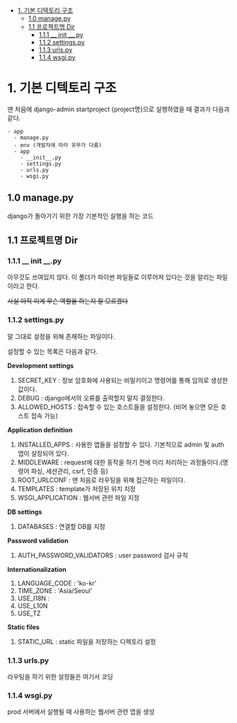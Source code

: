 - [1. 기본 디텍토리 구조](#1-기본-디텍토리-구조)
  - [1.0 manage.py](#10-managepy)
  - [1.1 프로젝트명 Dir](#11-프로젝트명-dir)
    - [1.1.1 __ init __.py](#111-__-init-__py)
    - [1.1.2 settings.py](#112-settingspy)
    - [1.1.3 urls.py](#113-urlspy)
    - [1.1.4 wsgi.py](#114-wsgipy)

# 1. 기본 디텍토리 구조 

맨 처음에 django-admin startproject {project명}으로 실행하였을 때 결과가 다음과 같다.

    - app
      - manage.py
      - env (개발자에 따라 유무가 다름)
      - app
        - __init__.py
        - settings.py
        - urls.py
        - wsgi.py
    

## 1.0 manage.py 

django가 돌아가기 위한 가장 기본적인 실행을 하는 코드

## 1.1 프로젝트명 Dir

### 1.1.1 __ init __.py

아무것도 쓰여있지 않다. 이 폴더가 파이썬 파일들로 이루어져 있다는 것을 알리는 파일이라고 한다. 

~~사실 아직 이게 무슨 역할을 하는지 잘 모르겠다~~

### 1.1.2 settings.py

말 그대로 설정을 위해 존재하는 파일이다. 

설정할 수 있는 목록은 다음과 같다.

**Development settings**

1. SECRET_KEY : 정보 암호화에 사용되는 비밀키이고 명령어를 통해 임의로 생성한 값이다.
2. DEBUG : django에서의 오류를 출력할지 말지 결정한다. 
3. ALLOWED_HOSTS : 접속할 수 있는 호스트들을 설정한다. (비어 놓으면 모든 호스트 접속 가능)

**Application definition**

1. INSTALLED_APPS : 사용한 앱들을 설정할 수 있다. 기본적으로 admin 및 auth 앱이 설정되어 있다.
2. MIDDLEWARE : request에 대한 동작을 하기 전에 미리 처리하는 과정들이다.(명령어 파싱, 세션관리, csrf, 인증 등)
3. ROOT_URLCONF : 맨 처음로 라우팅을 위해 접근하는 파일이다. 
4. TEMPLATES : template가 저장된 위치 지정
5. WSGI_APPLICATION : 웹서버 관련 파일 지정 

**DB settings**
1.  DATABASES : 연결할 DB를 지정

**Password validation**

1.  AUTH_PASSWORD_VALIDATORS : user password 검사 규칙 

**Internationalization**

1.  LANGUAGE_CODE : 'ko-kr'
2.  TIME_ZONE : 'Asia/Seoul'
3.  USE_I18N : 
4.  USE_L10N
5.  USE_TZ

**Static files**

1. STATIC_URL : static 파일을 저장하는 디렉토리 설정

### 1.1.3 urls.py

라우팅을 하기 위한 설정들은 여기서 코딩

### 1.1.4 wsgi.py

prod 서버에서 실행될 때 사용하는 웹서버 관련 앱을 생성 

